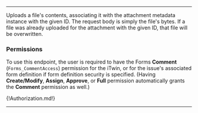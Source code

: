 ---

Uploads a file's contents, associating it with the attachment metadata instance with the given ID. The request body is simply the file's bytes. If a file was already uploaded for the attachment with the given ID, that file will be overwritten.

### Permissions

To use this endpoint, the user is required to have the Forms **Comment** (`Forms_CommentAccess`) permission for the iTwin, or for the issue's associated form definition if form definition security is specified. (Having **Create/Modify**, **Assign**, **Approve**, or **Full** permission automatically grants the **Comment** permission as well.)

{!Authorization.md!}

---